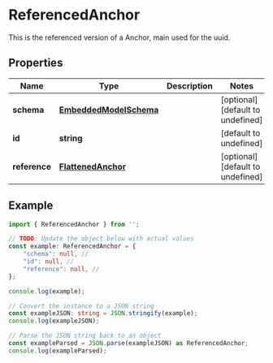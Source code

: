 
# ReferencedAnchor

This is the referenced version of a Anchor, main used for the uuid.

## Properties

Name | Type | Description | Notes
------------ | ------------- | ------------- | -------------
**schema** | [**EmbeddedModelSchema**](EmbeddedModelSchema) |  | [optional] [default to undefined]
**id** | **string** |  | [default to undefined]
**reference** | [**FlattenedAnchor**](FlattenedAnchor) |  | [optional] [default to undefined]

## Example

```typescript
import { ReferencedAnchor } from '';

// TODO: Update the object below with actual values
const example: ReferencedAnchor = {
    "schema": null, // 
    "id": null, // 
    "reference": null, // 
};

console.log(example);

// Convert the instance to a JSON string
const exampleJSON: string = JSON.stringify(example);
console.log(exampleJSON);

// Parse the JSON string back to an object
const exampleParsed = JSON.parse(exampleJSON) as ReferencedAnchor;
console.log(exampleParsed);
```





